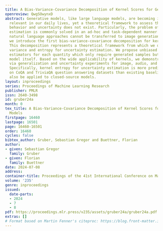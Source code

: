 ```yaml
---
title: A Bias-Variance-Covariance Decomposition of Kernel Scores for Generative Models
openreview: QwgSOwynxD
abstract: Generative models, like large language models, are becoming increasingly
  relevant in our daily lives, yet a theoretical framework to assess their generalization
  behavior and uncertainty does not exist. Particularly, the problem of uncertainty
  estimation is commonly solved in an ad-hoc and task-dependent manner. For example,
  natural language approaches cannot be transferred to image generation. In this paper,
  we introduce the first bias-variance-covariance decomposition for kernel scores.
  This decomposition represents a theoretical framework from which we derive a kernel-based
  variance and entropy for uncertainty estimation. We propose unbiased and consistent
  estimators for each quantity which only require generated samples but not the underlying
  model itself. Based on the wide applicability of kernels, we demonstrate our framework
  via generalization and uncertainty experiments for image, audio, and language generation.
  Specifically, kernel entropy for uncertainty estimation is more predictive of performance
  on CoQA and TriviaQA question answering datasets than existing baselines and can
  also be applied to closed-source models.
layout: inproceedings
series: Proceedings of Machine Learning Research
publisher: PMLR
issn: 2640-3498
id: gruber24a
month: 0
tex_title: A Bias-Variance-Covariance Decomposition of Kernel Scores for Generative
  Models
firstpage: 16460
lastpage: 16501
page: 16460-16501
order: 16460
cycles: false
bibtex_author: Gruber, Sebastian Gregor and Buettner, Florian
author:
- given: Sebastian Gregor
  family: Gruber
- given: Florian
  family: Buettner
date: 2024-07-08
address:
container-title: Proceedings of the 41st International Conference on Machine Learning
volume: '235'
genre: inproceedings
issued:
  date-parts:
  - 2024
  - 7
  - 8
pdf: https://proceedings.mlr.press/v235/assets/gruber24a/gruber24a.pdf
extras: []
# Format based on Martin Fenner's citeproc: https://blog.front-matter.io/posts/citeproc-yaml-for-bibliographies/
---
```

